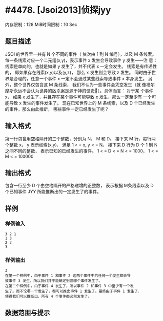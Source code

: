 # #4478. [Jsoi2013]侦探jyy

内存限制：128 MiB时间限制：10 Sec

## 题目描述

JSOI 的世界里一共有 N 个不同的事件（ 依次由 1 到 N 编号），以及 M 条线索。
每一条线索对应一个二元组(x,y)，表示事件 x 发生会导致事件 y 发生&mdash;&mdash;注
意： 线索是单向的，也就是如果 y 发生了，并不代表 x 一定会发生。
线索是有传递性的， 即如果存在线索(x,y)以及(y,z)， 那么 x 发生则会导致 z
发生。
同时由于世界是合理的，任意一个事件 x 一定不会通过某些线索导致事件 x
本身发生。
另外，整个世界仅包含这 M 条线索， 我们不认为一些事件会凭空发生（就
像福尔摩斯永远不会认为诡异的凶杀案是源于神的谴责）。具体而言： 对于某
个事件 x， 如果 x 发生了，并且存在某个事件可能导致 x 发生，那么一定至少有
一个可能导致 x 发生的事件发生了。
现在已知世界上的 M 条线索，以及 D 个已经发生的事件，那么由此推断，
哪些事件一定已经发生了呢？

## 输入格式

第一行包含用空格隔开的三个整数，分别为 N， M 和 D。
接下来 M 行，每行两个整数 x， y 表示线索(x,y)， 满足 1 < = x, y < = N。
接下来 D 行为 D 个 1 到 N 之间不同的整数， 表示已知的已经发生的事件。
1 < = D < = N < = 1000， 1 < = M < = 100000

## 输出格式

包含一行至少 D 个由空格隔开的严格递增的正整数， 表示根据 M条线索以及 D 个已知事件
JYY 所能推断出的一定发生了的事件。

## 样例

### 样例输入

    
    3 2 1
    1 3
    2 3
    3
    

### 样例输出

    
    3
    在第一个样例中，由于事件 1 和事件 2 这两个事件中的任何一个发生都会导
    致事件 3 发生，所以我们并不能确定到底哪个事件发生了。
    在第二个样例中，由于事件 4 发生了，所以事件 2 和事件 3 中至少有一个发
    生了。而不论哪一个发生了，都可以推出事件 1 发生了。最终由于事件 1 发生了，
    使得我们可以推断出，所有 4 个事件都必然发生了。
    

## 数据范围与提示

